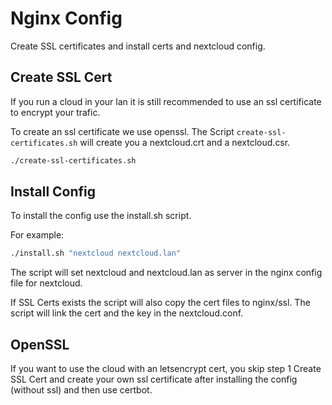 # Nginx Config
Create SSL certificates and install certs and nextcloud config.

## Create SSL Cert
If you run a cloud in your lan it is still recommended to use an ssl certificate to encrypt your trafic.

To create an ssl certificate we use openssl. The Script `create-ssl-certificates.sh` will create you a nextcloud.crt and a nextcloud.csr.

```bash
./create-ssl-certificates.sh 
```

## Install Config
To install the config use the install.sh script.

For example:  

```bash
./install.sh "nextcloud nextcloud.lan"
```

The script will set nextcloud and nextcloud.lan as server in the nginx config file for nextcloud.

If SSL Certs exists the script will also copy the cert files to nginx/ssl. The script will link the cert and the key in the nextcloud.conf.

## OpenSSL
If you want to use the cloud with an letsencrypt cert, you skip step 1 Create SSL Cert and create your own ssl certificate after installing the config (without ssl) and then use certbot.